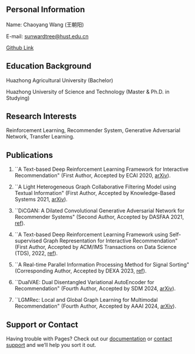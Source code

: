 ## Personal Information

Name: Chaoyang Wang (王朝阳)

E-mail: sunwardtree@hust.edu.cn

[Github Link](https://github.com/SunwardTree)

## Education Background
Huazhong Agricultural University (Bachelor)

Huazhong University of Science and Technology (Master & Ph.D. in Studying)

## Research Interests
Reinforcement Learning, Recommender System, Generative Adversarial Network, Transfer Learning.

## Publications
1. ``A Text-based Deep Reinforcement Learning Framework for Interactive Recommendation" (First Author, Accepted by ECAI 2020, [arXiv](https://arxiv.org/abs/2004.06651)).

2. ``A Light Heterogeneous Graph Collaborative Filtering Model using Textual Information" (First Author, Accepted by Knowledge-Based Systems 2021, [arXiv](https://arxiv.org/abs/2010.07027)).

3. ``DiCGAN: A Dilated Convolutional Generative Adversarial Network for Recommender Systems" (Second Author, Accepted by DASFAA 2021, [ref](https://link.springer.com/chapter/10.1007/978-3-030-73200-4_18)).

4. ``A Text-based Deep Reinforcement Learning Framework using Self-supervised Graph Representation for Interactive Recommendation" (First Author, Accepted by ACM/IMS Transactions on Data Science (TDS), 2022, [ref](https://dl.acm.org/doi/full/10.1145/3522596)).

5. ``A Real-time Parallel Information Processing Method for Signal Sorting" (Corresponding Author, Accepted by DEXA 2023, [ref](https://springer.dosf.top/chapter/10.1007/978-3-031-39847-6_21)).

6. ``DualVAE: Dual Disentangled Variational AutoEncoder for Recommendation" (Fourth Author, Accepted by SDM 2024, [arXiv](https://arxiv.dosf.top/abs/2401.04914)).

7. ``LGMRec: Local and Global Graph Learning for Multimodal Recommendation" (Fourth Author, Accepted by AAAI 2024, [arXiv](https://arxiv.dosf.top/abs/2312.16400)).

## Support or Contact

Having trouble with Pages? Check out our [documentation](https://help.github.com/categories/github-pages-basics/) or [contact support](https://github.com/contact) and we’ll help you sort it out.

